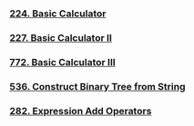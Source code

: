 ### [224. Basic Calculator](https://leetcode.com/problems/basic-calculator/)
### [227. Basic Calculator II](https://leetcode.com/problems/basic-calculator-ii/)
### [772. Basic Calculator III](https://leetcode.com/problems/basic-calculator-iii/)
### [536. Construct Binary Tree from String](https://leetcode.com/problems/construct-binary-tree-from-string/)
### [282. Expression Add Operators](https://leetcode.com/problems/expression-add-operators/)
